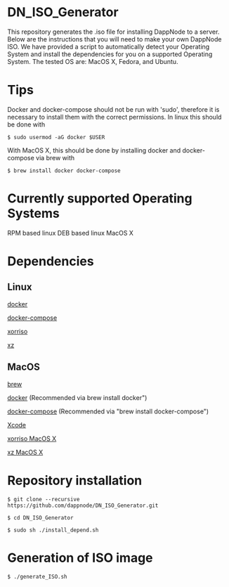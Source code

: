 # DN_ISO_Generator
This repository generates the .iso file for installing DappNode to a server. Below are the instructions that you will need to make your own DappNode ISO. We have provided a script to automatically detect your Operating System and install the dependencies for you on a supported Operating System. The tested OS are: MacOS X, Fedora, and Ubuntu. 

# Tips
Docker and docker-compose should not be run with 'sudo', therefore it is necessary to install them with the correct permissions. In linux this should be done with
```
$ sudo usermod -aG docker $USER 
```

With MacOS X, this should be done by installing docker and docker-compose via brew with
```
$ brew install docker docker-compose
```

# Currently supported Operating Systems
RPM based linux
DEB based linux
MacOS X

# Dependencies

## Linux

[docker](https://docs.docker.com/engine/installation)

[docker-compose](https://docs.docker.com/compose/install/)

[xorriso](https://www.gnu.org/software/xorriso/)

[xz](https://tukaani.org/xz/)


## MacOS 

[brew](https://brew.sh/index_es.html) 

[docker](https://docs.docker.com/engine/installation) (Recommended via brew install docker")

[docker-compose](https://docs.docker.com/compose/install/) (Recommended via "brew install docker-compose")

[Xcode](https://itunes.apple.com/us/app/xcode/id497799835)

[xorriso MacOS X](http://macappstore.org/xorriso/)

[xz MacOS X](http://macappstore.org/xz/)



# Repository installation

```
$ git clone --recursive https://github.com/dappnode/DN_ISO_Generator.git
```

```
$ cd DN_ISO_Generator
```

```
$ sudo sh ./install_depend.sh
```


# Generation of ISO image

```
$ ./generate_ISO.sh
```
